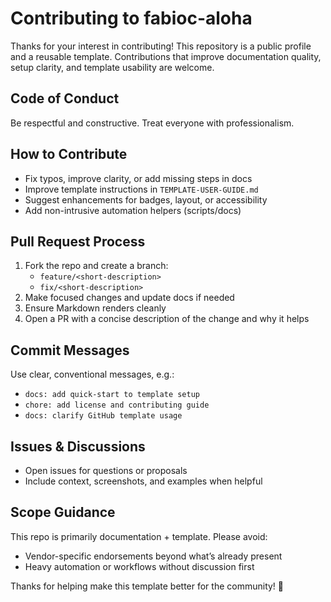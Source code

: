 # Contributing to fabioc-aloha

Thanks for your interest in contributing! This repository is a public profile and a reusable template. Contributions that improve documentation quality, setup clarity, and template usability are welcome.

## Code of Conduct

Be respectful and constructive. Treat everyone with professionalism.

## How to Contribute

- Fix typos, improve clarity, or add missing steps in docs
- Improve template instructions in `TEMPLATE-USER-GUIDE.md`
- Suggest enhancements for badges, layout, or accessibility
- Add non-intrusive automation helpers (scripts/docs)

## Pull Request Process

1. Fork the repo and create a branch:
   - `feature/<short-description>`
   - `fix/<short-description>`
2. Make focused changes and update docs if needed
3. Ensure Markdown renders cleanly
4. Open a PR with a concise description of the change and why it helps

## Commit Messages

Use clear, conventional messages, e.g.:
- `docs: add quick-start to template setup`
- `chore: add license and contributing guide`
- `docs: clarify GitHub template usage`

## Issues & Discussions

- Open issues for questions or proposals
- Include context, screenshots, and examples when helpful

## Scope Guidance

This repo is primarily documentation + template. Please avoid:
- Vendor-specific endorsements beyond what’s already present
- Heavy automation or workflows without discussion first

Thanks for helping make this template better for the community! 🙌
